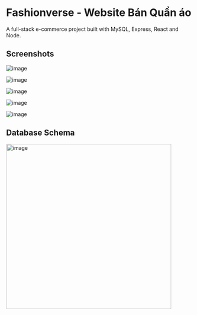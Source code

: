 # **Fashionverse - Website Bán Quần áo**
A full-stack e-commerce project built with MySQL, Express, React and Node.

## Screenshots

![image](https://github.com/user-attachments/assets/47c03d93-cdba-4624-b846-018c8169bf25)

![image](https://github.com/user-attachments/assets/c7193a2e-5eee-4949-9696-1094a8dd0b05)

![image](https://github.com/user-attachments/assets/7e0b97e3-d9b6-4de5-a240-52b96d9c2523)

![image](https://github.com/user-attachments/assets/a84dae38-d859-4662-bdf6-4faebfc6580c)

![image](https://github.com/user-attachments/assets/871dbd93-0cae-45f3-9a20-d5f371d04d14)

## Database Schema
<img width="446" alt="image" src="https://github.com/user-attachments/assets/c1914c8b-4582-4319-a2a0-1376935dea45" />

